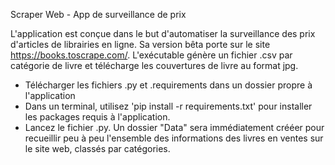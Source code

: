 Scraper Web - App de surveillance de prix

L'application est conçue dans le but d'automatiser la surveillance des prix d'articles de librairies en ligne.
Sa version bêta porte sur le site https://books.toscrape.com/. L'exécutable génère un fichier .csv par catégorie de livre et télécharge les couvertures de livre au format jpg.

- Télécharger les fichiers .py et .requirements dans un dossier propre à l'application
- Dans un terminal, utilisez 'pip install -r requirements.txt' pour installer les packages requis à l'application.
- Lancez le fichier .py. Un dossier "Data" sera immédiatement crééer pour recueillir peu à peu l'ensemble des informations des livres en ventes sur le site web, classés par catégories.